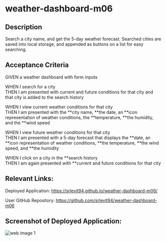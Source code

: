 # weather-dashboard-m06

## Description
Search a city name, and get the 5-day weather forecast. Searched cities are saved into local storage, and appended as buttons on a list for easy searching. 


## Acceptance Criteria

GIVEN a weather dashboard with form inputs  

WHEN I search for a city  
THEN I am presented with current and future conditions for that city and that city is added to the search history  

WHEN I view current weather conditions for that city  
THEN I am presented with the **city name, **the date, an **icon representation of weather conditions, the **temperature, **the humidity, and the **wind speed  

WHEN I view future weather conditions for that city  
THEN I am presented with a 5-day forecast that displays the **date, an **icon representation of weather conditions, **the temperature, **the wind speed, and **the humidity  

WHEN I click on a city in the **search history  
THEN I am again presented with **current and future conditions for that city  

## Relevant Links:
Deployed Application: https://srlevit94.github.io/weather-dashboard-m06/

User GitHub Repository: https://github.com/srlevit94/weather-dashboard-m06

## Screenshot of Deployed Application:
![web image 1](https://i.imgur.com/Lt3fl5v.jpg)